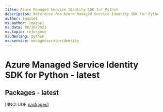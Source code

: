 ```yaml
---
title: Azure Managed Service Identity SDK for Python
description: Reference for Azure Managed Service Identity SDK for Python
author: lmazuel
ms.author: lmazuel
ms.data: 06/26/2023
ms.topic: reference
ms.devlang: python
ms.service: managedserviceidentity
---
```

# Azure Managed Service Identity SDK for Python - latest
## Packages - latest
[!INCLUDE [packages](managed-service-identity-index.md)]